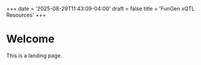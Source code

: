 +++
date = '2025-08-29T11:43:09-04:00'
draft = false
title = 'FunGen xQTL Resources'
+++

# Welcome
This is a landing page.
